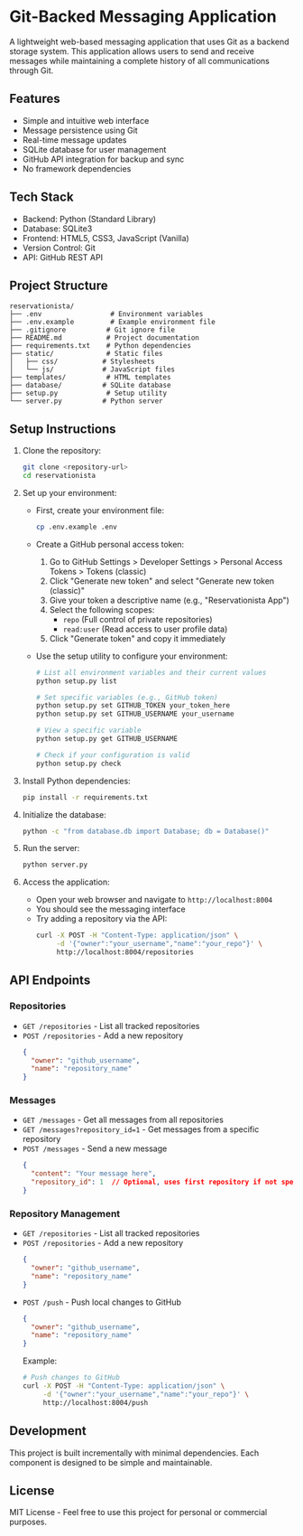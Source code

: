 # Git-Backed Messaging Application

A lightweight web-based messaging application that uses Git as a backend storage system. This application allows users to send and receive messages while maintaining a complete history of all communications through Git.

## Features

- Simple and intuitive web interface
- Message persistence using Git
- Real-time message updates
- SQLite database for user management
- GitHub API integration for backup and sync
- No framework dependencies

## Tech Stack

- Backend: Python (Standard Library)
- Database: SQLite3
- Frontend: HTML5, CSS3, JavaScript (Vanilla)
- Version Control: Git
- API: GitHub REST API

## Project Structure

```
reservationista/
├── .env                 # Environment variables
├── .env.example         # Example environment file
├── .gitignore          # Git ignore file
├── README.md           # Project documentation
├── requirements.txt    # Python dependencies
├── static/             # Static files
│   ├── css/           # Stylesheets
│   └── js/            # JavaScript files
├── templates/          # HTML templates
├── database/          # SQLite database
├── setup.py            # Setup utility
└── server.py          # Python server
```

## Setup Instructions

1. Clone the repository:
   ```bash
   git clone <repository-url>
   cd reservationista
   ```

2. Set up your environment:
   - First, create your environment file:
     ```bash
     cp .env.example .env
     ```
   - Create a GitHub personal access token:
     1. Go to GitHub Settings > Developer Settings > Personal Access Tokens > Tokens (classic)
     2. Click "Generate new token" and select "Generate new token (classic)"
     3. Give your token a descriptive name (e.g., "Reservationista App")
     4. Select the following scopes:
        - `repo` (Full control of private repositories)
        - `read:user` (Read access to user profile data)
     5. Click "Generate token" and copy it immediately

   - Use the setup utility to configure your environment:
     ```bash
     # List all environment variables and their current values
     python setup.py list

     # Set specific variables (e.g., GitHub token)
     python setup.py set GITHUB_TOKEN your_token_here
     python setup.py set GITHUB_USERNAME your_username

     # View a specific variable
     python setup.py get GITHUB_USERNAME

     # Check if your configuration is valid
     python setup.py check
     ```

3. Install Python dependencies:
   ```bash
   pip install -r requirements.txt
   ```

4. Initialize the database:
   ```bash
   python -c "from database.db import Database; db = Database()"
   ```

5. Run the server:
   ```bash
   python server.py
   ```

6. Access the application:
   - Open your web browser and navigate to `http://localhost:8004`
   - You should see the messaging interface
   - Try adding a repository via the API:
     ```bash
     curl -X POST -H "Content-Type: application/json" \
          -d '{"owner":"your_username","name":"your_repo"}' \
          http://localhost:8004/repositories
     ```

## API Endpoints

### Repositories
- `GET /repositories` - List all tracked repositories
- `POST /repositories` - Add a new repository
  ```json
  {
    "owner": "github_username",
    "name": "repository_name"
  }
  ```

### Messages
- `GET /messages` - Get all messages from all repositories
- `GET /messages?repository_id=1` - Get messages from a specific repository
- `POST /messages` - Send a new message
  ```json
  {
    "content": "Your message here",
    "repository_id": 1  // Optional, uses first repository if not specified
  }
  ```

### Repository Management
- `GET /repositories` - List all tracked repositories
- `POST /repositories` - Add a new repository
  ```json
  {
    "owner": "github_username",
    "name": "repository_name"
  }
  ```
- `POST /push` - Push local changes to GitHub
  ```json
  {
    "owner": "github_username",
    "name": "repository_name"
  }
  ```
  Example:
  ```bash
  # Push changes to GitHub
  curl -X POST -H "Content-Type: application/json" \
       -d '{"owner":"your_username","name":"your_repo"}' \
       http://localhost:8004/push
  ```

## Development

This project is built incrementally with minimal dependencies. Each component is designed to be simple and maintainable.

## License

MIT License - Feel free to use this project for personal or commercial purposes.
